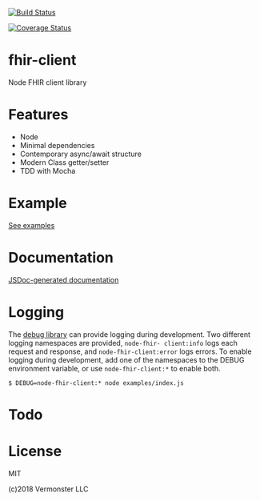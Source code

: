 [![Build Status](https://travis-ci.org/Vermonster/node-fhir-client.svg?branch=master)](https://travis-ci.org/Vermonster/node-fhir-client)

[![Coverage Status](https://coveralls.io/repos/github/Vermonster/node-fhir-client/badge.svg?branch=8-coveralls-and-test-coverage)](https://coveralls.io/github/Vermonster/node-fhir-client?branch=8-coveralls-and-test-coverage)

# fhir-client
Node FHIR client library

# Features

* Node
* Minimal dependencies
* Contemporary async/await structure
* Modern Class getter/setter
* TDD with Mocha

# Example

[See examples](./examples/index.js)

# Documentation

[JSDoc-generated documentation](https://vermonster.github.io/node-fhir-client/fhir-client/0.1.0/)

# Logging

The [debug library](https://www.npmjs.com/package/debug) can provide logging
during development. Two different logging namespaces are provided, `node-fhir-
client:info` logs each request and response, and `node-fhir-client:error` logs
errors. To enable logging during development, add one of the namespaces to the
DEBUG environment variable, or use `node-fhir-client:*` to enable both.
```
$ DEBUG=node-fhir-client:* node examples/index.js
```

# Todo

# License

MIT

(c)2018 Vermonster LLC
